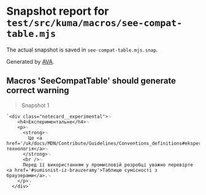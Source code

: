 # Snapshot report for `test/src/kuma/macros/see-compat-table.mjs`

The actual snapshot is saved in `see-compat-table.mjs.snap`.

Generated by [AVA](https://avajs.dev).

## Macros 'SeeCompatTable' should generate correct warning

> Snapshot 1

    `<div class="notecard__experimental">␊
        <h4>Експериментальне</h4>␊
        <p>␊
          <strong>␊
            Це <a href='/uk/docs/MDN/Contribute/Guidelines/Conventions_definitions#eksperymentalne'>експериментальна технологія</a>␊
          </strong>␊
          <br />␊
          Перед її використанням у промисловій розробці уважно перевірте <a href='#sumisnist-iz-brauzeramy'>Таблицю сумісності з браузерами</a>.␊
        </p>␊
      </div>`

